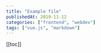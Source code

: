 ```yaml
---
title: "Example file"
publishedAt: 2019-11-12
categories: ["frontend", "webdev"]
tags: ["vue.js", "markdown"]
---
```




<table-of-contents/>

[[toc]]

